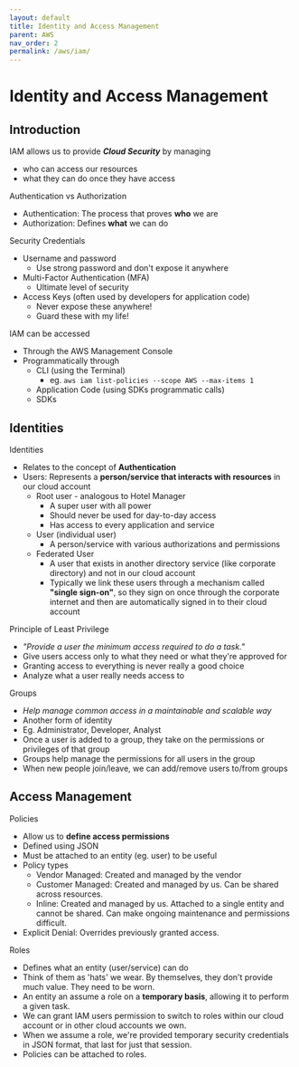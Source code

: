 ```yaml
---
layout: default
title: Identity and Access Management
parent: AWS
nav_order: 2
permalink: /aws/iam/
---
```


# Identity and Access Management

## Introduction

IAM allows us to provide ***Cloud Security*** by managing 
- who can access our resources
- what they can do once they have access

Authentication vs Authorization
- Authentication: The process that proves **who** we are
- Authorization: Defines **what** we can do

Security Credentials
- Username and password
    - Use strong password and don't expose it anywhere
- Multi-Factor Authentication (MFA)
    - Ultimate level of security
- Access Keys (often used by developers for application code)
    - Never expose these anywhere!
    - Guard these with my life!

IAM can be accessed
- Through the AWS Management Console
- Programmatically through
    - CLI (using the Terminal)
        - eg. ```aws iam list-policies --scope AWS --max-items 1```
    - Application Code (using SDKs programmatic calls)
    - SDKs

## Identities

Identities
- Relates to the concept of **Authentication**
- Users: Represents a **person/service that interacts with resources** in our cloud account
    - Root user - analogous to Hotel Manager
        - A super user with all power
        - Should never be used for day-to-day access
        - Has access to every application and service
    - User (individual user)
        - A person/service with various authorizations and permissions
    - Federated User
        - A user that exists in another directory service (like corporate directory) and not in our cloud account
        - Typically we link these users through a mechanism called **"single sign-on"**, so they sign on once through the corporate internet and then are automatically signed in to their cloud account

Principle of Least Privilege
- *"Provide a user the minimum access required to do a task."*
- Give users access only to what they need or what they're approved for
- Granting access to everything is never really a good choice
- Analyze what a user really needs access to

Groups
- *Help manage common access in a maintainable and scalable way*
- Another form of identity
- Eg. Administrator, Developer, Analyst
- Once a user is added to a group, they take on the permissions or privileges of that group
- Groups help manage the permissions for all users in the group
- When new people join/leave, we can add/remove users to/from groups

## Access Management

Policies
- Allow us to **define access permissions**
- Defined using JSON
- Must be attached to an entity (eg. user) to be useful
- Policy types
    - Vendor Managed: Created and managed by the vendor
    - Customer Managed: Created and managed by us. Can be shared across resources.
    - Inline: Created and managed by us. Attached to a single entity and cannot be shared. Can make ongoing maintenance and permissions difficult.
- Explicit Denial: Overrides previously granted access.

Roles
- Defines what an entity (user/service) can do
- Think of them as 'hats' we wear. By themselves, they don't provide much value. They need to be worn.
- An entity an assume a role on a **temporary basis**, allowing it to perform a given task.
- We can grant IAM users permission to switch to roles within our cloud account or in other cloud accounts we own.
- When we assume a role, we're provided temporary security credentials in JSON format, that last for just that session.
- Policies can be attached to roles.


